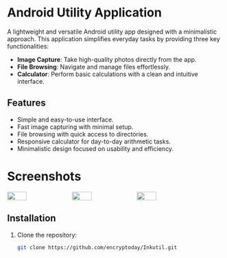 # Android Utility Application

A lightweight and versatile Android utility app designed with a minimalistic approach. This application simplifies everyday tasks by providing three key functionalities:  

- **Image Capture**: Take high-quality photos directly from the app.  
- **File Browsing**: Navigate and manage files effortlessly.  
- **Calculator**: Perform basic calculations with a clean and intuitive interface.  

## Features
- Simple and easy-to-use interface.  
- Fast image capturing with minimal setup.  
- File browsing with quick access to directories.  
- Responsive calculator for day-to-day arithmetic tasks.  
- Minimalistic design focused on usability and efficiency.  

# Screenshots
<div style="display:flex">
   <img src="https://mmm.sh/github/inkutil/calc.png" width="30%">
   <img src="https://mmm.sh/github/inkutil/files2.png" width="30%">
   <img src="https://mmm.sh/github/inkutil/camera.png" width="30%">   
</div>

## Installation
1. Clone the repository:  
   ```bash
   git clone https://github.com/encryptoday/Inkutil.git
